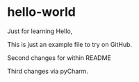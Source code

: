 # hello-world
Just for learning
Hello,

This is just an example file to try on GitHub.

Second changes for within README

Third changes via pyCharm.
